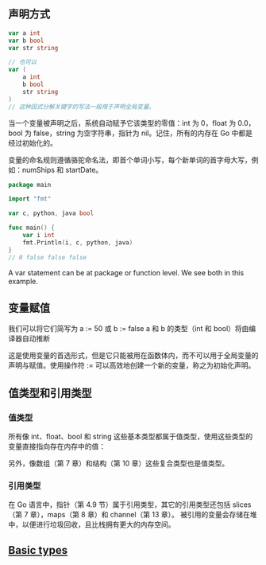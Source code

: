 ## 声明方式
```go
var a int
var b bool
var str string

// 也可以
var (
	a int
	b bool
	str string
)
// 这种因式分解关键字的写法一般用于声明全局变量。
```
当一个变量被声明之后，系统自动赋予它该类型的零值：int 为 0，float 为 0.0，bool 为 false，string 为空字符串，指针为 nil。记住，所有的内存在 Go 中都是经过初始化的。

变量的命名规则遵循骆驼命名法，即首个单词小写，每个新单词的首字母大写，例如：numShips 和 startDate。
```go
package main

import "fmt"

var c, python, java bool

func main() {
	var i int
	fmt.Println(i, c, python, java)
}
// 0 false false false
```
A var statement can be at package or function level. We see both in this example.

## 变量赋值
我们可以将它们简写为 a := 50 或 b := false
a 和 b 的类型（int 和 bool）将由编译器自动推断

这是使用变量的首选形式，但是它只能被用在函数体内，而不可以用于全局变量的声明与赋值。使用操作符 := 可以高效地创建一个新的变量，称之为初始化声明。

## 值类型和引用类型
### 值类型
所有像 int、float、bool 和 string 这些基本类型都属于值类型，使用这些类型的变量直接指向存在内存中的值：

另外，像数组（第 7 章）和结构（第 10 章）这些复合类型也是值类型。

### 引用类型
在 Go 语言中，指针（第 4.9 节）属于引用类型，其它的引用类型还包括 slices（第 7 章），maps（第 8 章）和 channel（第 13 章）。
被引用的变量会存储在堆中，以便进行垃圾回收，且比栈拥有更大的内存空间。

## [Basic types](https://tour.golang.org/basics/11)



